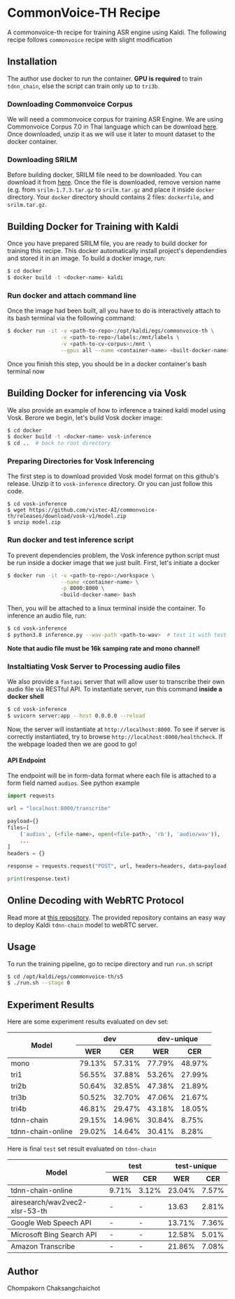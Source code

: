 # CommonVoice-TH Recipe
A commonvoice-th recipe for training ASR engine using Kaldi. The following recipe follows `commonvoice` recipe with slight modification

## Installation
The author use docker to run the container. **GPU is required** to train `tdnn_chain`, else the script can train only up to `tri3b`.

### Downloading Commonvoice Corpus
We will need a commonvoice corpus for training ASR Engine. We are using Commonvoice Corpus 7.0 in Thai language which can be download [here](https://commonvoice.mozilla.org/th/datasets). Once downloaded, unzip it as we will use it later to mount dataset to the docker container.

### Downloading SRILM
Before building docker, SRILM file need to be downloaded. You can download it from [here](http://www.speech.sri.com/projects/srilm/download.html). Once the file is downloaded, remove version name (e.g. from `srilm-1.7.3.tar.gz` to `srilm.tar.gz` and place it inside `docker` directory. Your `docker` directory should contains 2 files: `dockerfile`, and `srilm.tar.gz`.

## Building Docker for Training with Kaldi
Once you have prepared SRILM file, you are ready to build docker for training this recipe. This docker automatically install project's dependendies and stored it in an image. To build a docker image, run:
```bash
$ cd docker
$ docker build -t <docker-name> kaldi
```

### Run docker and attach command line
Once the image had been built, all you have to do is interactively attach to its bash terminal via the following command:
```bash
$ docker run -it -v <path-to-repo>:/opt/kaldi/egs/commonvoice-th \
                 -v <path-to-repo>/labels:/mnt/labels \
                 -v <path-to-cv-corpus>:/mnt \
                 --gpus all --name <container-name> <built-docker-name> bash
```
Once you finish this step, you should be in a docker container's bash terminal now

## Building Docker for inferencing via Vosk
We also provide an example of how to inference a trained kaldi model using Vosk. Berore we begin, let's build Vosk docker image:
```bash
$ cd docker
$ docker build -t <docker-name> vosk-inference
$ cd ..  # back to root directory
```

### Preparing Directories for Vosk Inferencing
The first step is to download provided Vosk model format on this github's release. Unzip it to `vosk-inference` directory. Or you can just follow this code.
```
$ cd vosk-inference
$ wget https://github.com/vistec-AI/commonvoice-th/releases/download/vosk-v1/model.zip
$ unzip model.zip
```

### Run docker and test inference script
To prevent dependencies problem, the Vosk inference python script must be run inside a docker image that we just built. First, let's initiate a docker
```bash
$ docker run -it -v <path-to-repo>:/workspace \
                 --name <container-name> \
                 -p 8000:8000 \
                 <build-docker-name> bash
```
Then, you will be attached to a linux terminal inside the container. To inference an audio file, run:
```bash
$ cd vosk-inference
$ python3.8 inference.py --wav-path <path-to-wav>  # test it with test.wav
```
**Note that audio file must be 16k samping rate and mono channel!**

### Instaltiating Vosk Server to Processing audio files
We also provide a `fastapi` server that will allow user to transcribe their own audio file via RESTful API. To instantiate server, run this command **inside a docker shell**
```bash
$ cd vosk-inference
$ uvicorn server:app --host 0.0.0.0 --reload
```
Now, the server will instantiate at `http://localhost:8000`. To see if server is correctly instantiated, try to browse `http://localhost:8000/healthcheck`. If the webpage loaded then we are good to go!

#### API Endpoint
The endpoint will be in form-data format where each file is attached to a form field named `audios`. See python example
```python
import requests

url = "localhost:8000/transcribe"

payload={}
files=[
    ('audios', (<file-name>, open(<file-path>, 'rb'), 'audio/wav')),
    ...
]
headers = {}

response = requests.request("POST", url, headers=headers, data=payload, files=files)

print(response.text)
```

## Online Decoding with WebRTC Protocol
Read more at [this repository](https://github.com/danijel3/KaldiWebrtcServer). The provided repository contains an easy way to deploy Kaldi `tdnn-chain` model to webRTC server.


## Usage
To run the training pipeline, go to recipe directory and run `run.sh` script
```bash
$ cd /opt/kaldi/egs/commonvoice-th/s5
$ ./run.sh --stage 0
```


## Experiment Results
Here are some experiment results evaluated on dev set:

<table>
  <thead>
    <tr>
      <th rowspan="2">Model</th>
      <th colspan="2">dev</th>
      <th colspan="2">dev-unique</th>
    </tr>
    <tr>
      <th>WER</th>
      <th>CER</th>
      <th>WER</th>
      <th>CER</th>
    </tr>
  </thead>
  <tbody>
    <tr>
      <td>mono</td>
      <td>79.13%</td>
      <td>57.31%</td>
      <td>77.79%</td>
      <td>48.97%</td>
    </tr>
    <tr>
      <td>tri1</td>
      <td>56.55%</td>
      <td>37.88%</td>
      <td>53.26%</td>
      <td>27.99%</td>
    </tr>
    <tr>
      <td>tri2b</td>
      <td>50.64%</td>
      <td>32.85%</td>
      <td>47.38%</td>
      <td>21.89%</td>
    </tr>
    <tr>
      <td>tri3b</td>
      <td>50.52%</td>
      <td>32.70%</td>
      <td>47.06%</td>
      <td>21.67%</td>
    </tr>
    <tr>
      <td>tri4b</td>
      <td>46.81%</td>
      <td>29.47%</td>
      <td>43.18%</td>
      <td>18.05%</td>
    </tr>
    <tr>
      <td>tdnn-chain</td>
      <td>29.15%</td>
      <td>14.96%</td>
      <td>30.84%</td>
      <td>8.75%</td>
    </tr>
    <tr>
      <td>tdnn-chain-online</td>
      <td>29.02%</td>
      <td>14.64%</td>
      <td>30.41%</td>
      <td>8.28%</td>
    </tr>
  </tbody>
</table>

Here is final `test` set result evaluated on `tdnn-chain`

<table>
  <thead>
    <tr>
      <th rowspan="2">Model</th>
      <th colspan="2">test</th>
      <th colspan="2">test-unique</th>
    </tr>
    <tr>
      <th>WER</th>
      <th>CER</th>
      <th>WER</th>
      <th>CER</th>
    </tr>
  </thead>
  <tbody>
    <tr>
      <td>tdnn-chain-online</td>
      <td>9.71%</td>
      <td>3.12%</td>
      <td>23.04%</td>
      <td>7.57%</td>
    </tr>
  </tbody>
  <tbody>
    <tr>
      <td>airesearch/wav2vec2-xlsr-53-th</td>
      <td>-</td>
      <td>-</td>
      <td>13.63</td>
      <td>2.81%</td>
    </tr>
  </tbody>
  <tbody>
    <tr>
      <td>Google Web Speech API</td>
      <td>-</td>
      <td>-</td>
      <td>13.71%</td>
      <td>7.36%</td>
    </tr>
  </tbody>
  <tbody>
    <tr>
      <td>Microsoft Bing Search API</td>
      <td>-</td>
      <td>-</td>
      <td>12.58%</td>
      <td>5.01%</td>
    </tr>
  <tbody>
    <tr>
      <td>Amazon Transcribe</td>
      <td>-</td>
      <td>-</td>
      <td>21.86%</td>
      <td>7.08%</td>
    </tr>
  </tbody>

  </tbody>

</table> 

## Author
Chompakorn Chaksangchaichot
